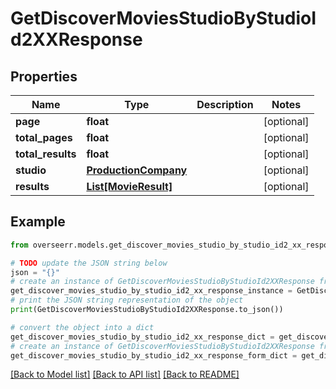 # GetDiscoverMoviesStudioByStudioId2XXResponse


## Properties

Name | Type | Description | Notes
------------ | ------------- | ------------- | -------------
**page** | **float** |  | [optional] 
**total_pages** | **float** |  | [optional] 
**total_results** | **float** |  | [optional] 
**studio** | [**ProductionCompany**](ProductionCompany.md) |  | [optional] 
**results** | [**List[MovieResult]**](MovieResult.md) |  | [optional] 

## Example

```python
from overseerr.models.get_discover_movies_studio_by_studio_id2_xx_response import GetDiscoverMoviesStudioByStudioId2XXResponse

# TODO update the JSON string below
json = "{}"
# create an instance of GetDiscoverMoviesStudioByStudioId2XXResponse from a JSON string
get_discover_movies_studio_by_studio_id2_xx_response_instance = GetDiscoverMoviesStudioByStudioId2XXResponse.from_json(json)
# print the JSON string representation of the object
print(GetDiscoverMoviesStudioByStudioId2XXResponse.to_json())

# convert the object into a dict
get_discover_movies_studio_by_studio_id2_xx_response_dict = get_discover_movies_studio_by_studio_id2_xx_response_instance.to_dict()
# create an instance of GetDiscoverMoviesStudioByStudioId2XXResponse from a dict
get_discover_movies_studio_by_studio_id2_xx_response_form_dict = get_discover_movies_studio_by_studio_id2_xx_response.from_dict(get_discover_movies_studio_by_studio_id2_xx_response_dict)
```
[[Back to Model list]](../README.md#documentation-for-models) [[Back to API list]](../README.md#documentation-for-api-endpoints) [[Back to README]](../README.md)


